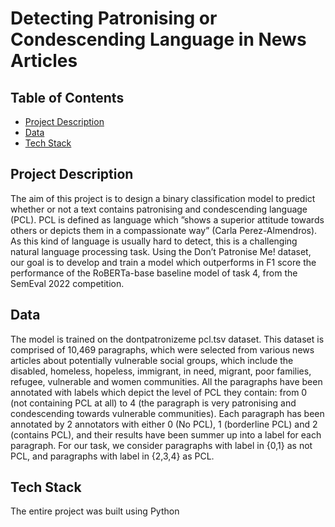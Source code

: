 # Detecting Patronising or Condescending Language in News Articles

## Table of Contents
- [Project Description](#project-description)
- [Data](#data)
- [Tech Stack](#tech-stack)
  
## Project Description

The aim of this project is to design a binary classification model to predict whether or not a text contains patronising and condescending language (PCL). PCL is defined as language which ”shows a superior attitude towards others or depicts them in a compassionate way” (Carla Perez-Almendros). As this kind of language is usually hard to detect, this is a challenging natural language processing task. Using the Don’t Patronise Me! dataset,
our goal is to develop and train a model which
outperforms in F1 score the performance of the
RoBERTa-base baseline model of task 4, from the
SemEval 2022 competition.

## Data 

The model is trained on the dontpatronizeme
pcl.tsv dataset. This dataset is comprised of
10,469 paragraphs, which were selected from various news articles about potentially vulnerable social groups, which include the disabled, homeless,
hopeless, immigrant, in need, migrant, poor families, refugee, vulnerable and women communities.
All the paragraphs have been annotated with labels
which depict the level of PCL they contain: from
0 (not containing PCL at all) to 4 (the paragraph is
very patronising and condescending towards vulnerable communities). Each paragraph has been
annotated by 2 annotators with either 0 (No PCL),
1 (borderline PCL) and 2 (contains PCL), and their
results have been summer up into a label for each
paragraph. For our task, we consider paragraphs
with label in {0,1} as not PCL, and paragraphs
with label in {2,3,4} as PCL.


## Tech Stack

The entire project was built using Python
